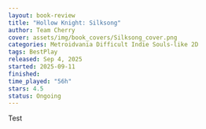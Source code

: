 ```yaml
---
layout: book-review
title: "Hollow Knight: Silksong"
author: Team Cherry
cover: assets/img/book_covers/Silksong_cover.png
categories: Metroidvania Difficult Indie Souls-like 2D
tags: BestPlay
released: Sep 4, 2025
started: 2025-09-11
finished:
time_played: "56h"
stars: 4.5
status: Ongoing
---
```


Test